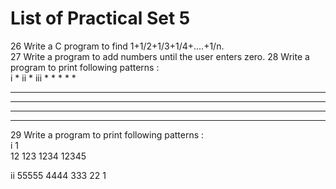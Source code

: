 # List of Practical Set 5 

26 	Write a C program to find 1+1/2+1/3+1/4+....+1/n.   
27 	Write a program to add numbers until the user enters zero.
28 	Write a program to print following patterns :   
i  *              ii            *         iii  *  *  *  *  *
   **                        *  *                *  *  *  *
   ***                    *  *  *                 *  *  *
   ****                *  *  *  *                  *  *
   *****            *  *  *  *  *                    *
29 	Write a program to print following patterns :  
i       1                       
        12
        123
        1234
        12345

ii      55555
        4444
        333
        22
        1


 